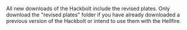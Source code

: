 All new downloads of the Hackbolt include the revised plates. Only download the "revised plates" folder if you have already downloaded a previous 
version of the Hackbolt or intend to use them with the Hellfire.
